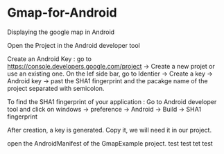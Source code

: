Gmap-for-Android
================

Displaying the google map in Android

Open the Project in the Android developer tool

Create an Android Key :
go to https://console.developers.google.com/project -> Create a new projet or use an existing one.
On the lef side bar, go to Identier -> Create a key -> Android key -> past the SHA1 fingerprint and the pacakge name of the project separated with semicolon.

To find the SHA1 fingerprint of your application :
Go to Android developer tool and click on windows -> preference -> Android -> Build -> SHA1 fingerprint

After creation, a key is generated. Copy it, we will need it in our project.

open the AndroidManifest of the GmapExample project.
test
test
tet
test
